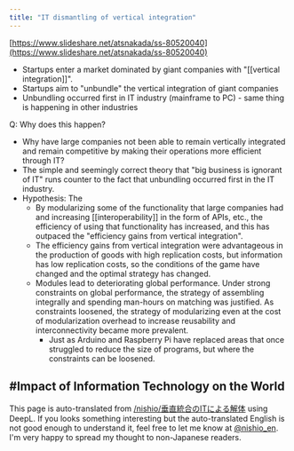```yaml
---
title: "IT dismantling of vertical integration"
---
```


[https://www.slideshare.net/atsnakada/ss-80520040](https://www.slideshare.net/atsnakada/ss-80520040)
- Startups enter a market dominated by giant companies with "[[vertical integration]]".
- Startups aim to "unbundle" the vertical integration of giant companies
- Unbundling occurred first in IT industry (mainframe to PC) - same thing is happening in other industries

Q: Why does this happen?
- Why have large companies not been able to remain vertically integrated and remain competitive by making their operations more efficient through IT?
- The simple and seemingly correct theory that "big business is ignorant of IT" runs counter to the fact that unbundling occurred first in the IT industry.
- Hypothesis: The
    - By modularizing some of the functionality that large companies had and increasing [[interoperability]] in the form of APIs, etc., the efficiency of using that functionality has increased, and this has outpaced the "efficiency gains from vertical integration".
    - The efficiency gains from vertical integration were advantageous in the production of goods with high replication costs, but information has low replication costs, so the conditions of the game have changed and the optimal strategy has changed.
    - Modules lead to deteriorating global performance. Under strong constraints on global performance, the strategy of assembling integrally and spending man-hours on matching was justified. As constraints loosened, the strategy of modularizing even at the cost of modularization overhead to increase reusability and interconnectivity became more prevalent.
        - Just as Arduino and Raspberry Pi have replaced areas that once struggled to reduce the size of programs, but where the constraints can be loosened.

#Impact of Information Technology on the World
---
This page is auto-translated from [/nishio/垂直統合のITによる解体](https://scrapbox.io/nishio/垂直統合のITによる解体) using DeepL. If you looks something interesting but the auto-translated English is not good enough to understand it, feel free to let me know at [@nishio_en](https://twitter.com/nishio_en). I'm very happy to spread my thought to non-Japanese readers.